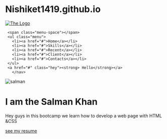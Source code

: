 # Nishiket1419.github.io
<!DOCTYPE html>
<html>
  <head>
    <meta charset="utf-8">
    <title>Being Human</title>
    <link href="style.css" rel="stylesheet" type="text/css" />
  </head>
  <body>
   <section id="main">
     <nav>
     <a href="#" class="logo">
      <img src="being human.jpg" alt="The Logo">
     </a>

     <span class="menu-space"></span>
     <ul class="menu">
       <li><a href="#">Home</a></li>
       <li><a href="#">Skills</a></li>
       <li><a href="#">Recent</a></li>
       <li><a href="#">Client</a></li>
       <li><a href="#">Contacts</a></li>
     </ul>
     <a href="#" class="hey"><strong> Hello</strong></a>
       </nav>
   </section>
   <div class="content">
     <div class="image">
      <img src="salman khan.jpg" alt="salman">
     </div>
     <div class="main-text">
       <h1>I am the Salman Khan </h1>
       <p>Hey guys in this bootcamp we learn how to develop a web page with HTML &CSS</p>
       <a href="#" class="resume-btn">see my resume</a>
   </div>
  </body>
</html>
